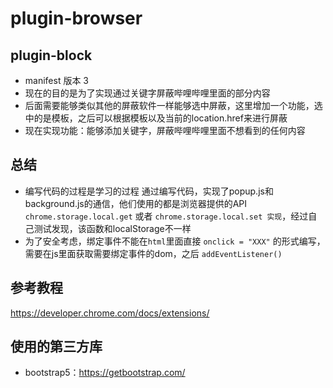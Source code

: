 # plugin-browser
## plugin-block
- manifest 版本 3
- 现在的目的是为了实现通过关键字屏蔽哔哩哔哩里面的部分内容
- 后面需要能够类似其他的屏蔽软件一样能够选中屏蔽，这里增加一个功能，选中的是模板，之后可以根据模板以及当前的location.href来进行屏蔽
- 现在实现功能：能够添加关键字，屏蔽哔哩哔哩里面不想看到的任何内容

## 总结

- 编写代码的过程是学习的过程
通过编写代码，实现了popup.js和background.js的通信，他们使用的都是浏览器提供的API
`chrome.storage.local.get` 或者 `chrome.storage.local.set 实现`，经过自己测试发现，该函数和localStorage不一样
- 为了安全考虑，绑定事件不能在`html`里面直接 `onclick = "XXX"` 的形式编写，需要在js里面获取需要绑定事件的dom，之后
`addEventListener()`
## 参考教程
https://developer.chrome.com/docs/extensions/

## 使用的第三方库
- bootstrap5：https://getbootstrap.com/